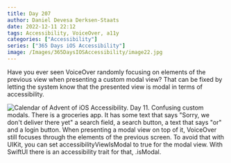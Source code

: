 ```yaml
---
title: Day 207
author: Daniel Devesa Derksen-Staats
date: 2022-12-11 22:12
tags: Accessibility, VoiceOver, a11y
categories: ["Accessibility"]
series: ["365 Days iOS Accessibility"]
image: /Images/365DaysIOSAccessibility/image22.jpg
---
```


Have you ever seen VoiceOver randomly focusing on elements of the previous view when presenting a custom modal view? That can be fixed by letting the system know that the presented view is modal in terms of accessibility.

![Calendar of Advent of iOS Accessibility. Day 11. Confusing custom modals. There is a groceries app. It has some text that says "Sorry, we don't deliver there yet" a search field, a search button, a text that says "or" and a login button. When presenting a modal view on top of it, VoiceOver still focuses through the elements of the previous screen. To avoid that with UIKit, you can set accessibilityViewIsModal to true for the modal view. With SwiftUI there is an accessibility trait for that, .isModal.](/Images/365DaysIOSAccessibility/image22.jpg)
